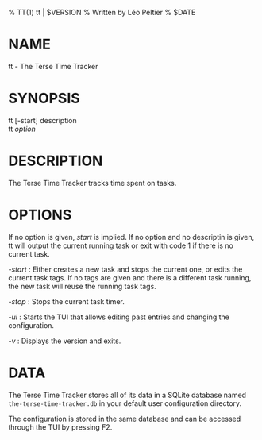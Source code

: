 % TT(1) tt | $VERSION
% Written by Léo Peltier
% $DATE

# NAME
tt - The Terse Time Tracker

# SYNOPSIS
tt [-start] description  
tt *option*

# DESCRIPTION
The Terse Time Tracker tracks time spent on tasks.

# OPTIONS
If no option is given, *start* is implied. If no option and no descriptin is
given, tt will output the current running task or exit with code 1 if there is
no current task.

*-start*
:   Either creates a new task and stops the current one, or edits the current
    task tags. If no tags are given and there is a different task running, the
    new task will reuse the running task tags.

*-stop*
:   Stops the current task timer.

*-ui*
:   Starts the TUI that allows editing past entries and changing the
    configuration.

*-v*
:   Displays the version and exits.

# DATA
The Terse Time Tracker stores all of its data in a SQLite database named
`the-terse-time-tracker.db` in your default user configuration directory.

The configuration is stored in the same database and can be accessed through
the TUI by pressing F2.
